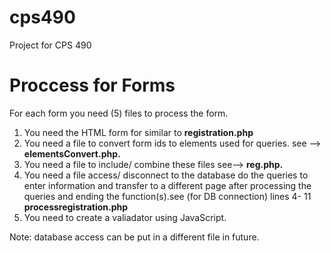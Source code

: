 # cps490
Project for CPS 490

<h1> Proccess for Forms </h1>

For each form you need (5) files to process the form.

1. You need the HTML form for similar to <b> registration.php </b>
2. You need a file to convert form ids to elements used for queries. see -->  <b> elementsConvert.php.</b>
3. You need a file to include/ combine these files see-->   <b> reg.php.</b>
4. You need a file access/ disconnect to the database do the
queries to enter information and transfer to a different page after processing
the queries and ending the function(s).see (for DB connection) lines 4- 11  <b>  processregistration.php </b> 
5. You need to create a valiadator using JavaScript.

Note: database access can be put in a different file in future.

